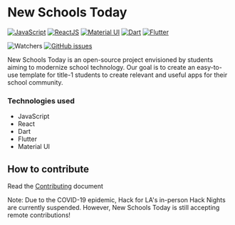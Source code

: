 # New Schools Today

[![JavaScript](https://img.shields.io/badge/Language-JavaScript-brightgreen?logo=JavaScript)](https://www.w3schools.com/Js/)
[![ReactJS](https://img.shields.io/badge/Framework-ReactJS-red?logo=react)](https://reactjs.org)
[![Material UI](https://img.shields.io/badge/Framework-MaterialUI-2196f3?logo=Material-UI)](https://material-ui.com)
[![Dart](https://img.shields.io/badge/Language-Dart-7C4DFF?logo=dart)](https://dart.dev)
[![Flutter](https://img.shields.io/badge/Framework-Flutter-487BEA?logo=flutter)](https://flutter.dev)

![Watchers](https://img.shields.io/github/watchers/hackforla/new-schools-today?label=Watchers)
[![GitHub issues](https://img.shields.io/github/issues/hackforla/new-schools-today)](https://github.com/hackforla/new-schools-today/issues)

New Schools Today is an open-source project envisioned by students aiming to modernize school technology. Our goal is to create an easy-to-use template for title-1 students to create relevant and useful apps for their school community. 

### Technologies used

- JavaScript
- React
- Dart
- Flutter
- Material UI

## How to contribute

Read the [Contributing](https://github.com/hackforla/new-schools-today/blob/master/CONTRIBUTING.md) document

Note: Due to the COVID-19 epidemic, Hack for LA's in-person Hack Nights are currently suspended. However, New Schools Today is still accepting remote contributions! 

